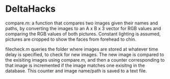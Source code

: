 # DeltaHacks

compare.m:
a function that compares two images given their names and paths, by converting the images to an A x B x 3 vector for RGB values and comparing the RGB values of both pictures. Constant lighting is assumed, pictures are cropped to show the faces from forehead to chin.

filecheck.m 
queries the folder where images are stored at whatever time delay is specified, to check for new images. The new image is compared to the exisiting images using compare.m, and then a counter corresponding to that image is incremented if the image matches one exisitng in the database. This counter and image name/path is saved to a text file.
